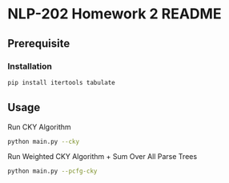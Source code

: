 # NLP-202 Homework 2 README

## Prerequisite

### Installation

```bash
pip install itertools tabulate
```

## Usage

Run CKY Algorithm

```bash
python main.py --cky
```

Run Weighted CKY Algorithm + Sum Over All Parse Trees

```bash
python main.py --pcfg-cky
```

